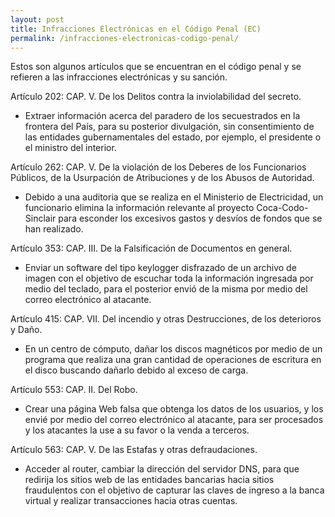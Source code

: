 ```yaml
---
layout: post
title: Infracciones Electrónicas en el Código Penal (EC)
permalink: /infracciones-electronicas-codigo-penal/
---
```


Estos son algunos artículos que se encuentran en el código penal y se refieren a las infracciones electrónicas y su sanción.

Artículo 202: CAP.  V.  De los Delitos contra la inviolabilidad del secreto.  

- 	Extraer información acerca del paradero de los secuestrados en la frontera del País, para su posterior divulgación, sin consentimiento de las entidades gubernamentales del estado, por ejemplo, el presidente o el ministro del interior.

Artículo 262: CAP.  V.  De la violación de los Deberes de los Funcionarios Públicos, de la Usurpación de Atribuciones y de los Abusos de Autoridad.  

- Debido a una auditoria que se realiza en el Ministerio de Electricidad, un funcionario elimina la información relevante al proyecto Coca-Codo- Sinclair para esconder los excesivos gastos y desvíos de fondos que se han realizado.

Artículo 353: CAP.  III.  De la Falsificación de Documentos en general.  

-	Enviar un software del tipo keylogger disfrazado de un archivo de imagen con el objetivo de escuchar toda la información ingresada por medio del teclado, para el posterior envió de la misma por medio del correo electrónico al atacante.

Artículo 415: CAP.  VII.  Del incendio y otras Destrucciones, de los deterioros y Daño.

-	En un centro de cómputo, dañar los discos magnéticos por medio de un programa que realiza una gran cantidad de operaciones de escritura en el disco buscando dañarlo debido al exceso de carga. 

Artículo 553: CAP.  II.  Del Robo.

-	Crear una página Web falsa que obtenga los datos de los usuarios, y los envié por medio del correo electrónico al atacante, para ser procesados y los atacantes la use a su favor o la venda a terceros. 

Artículo 563: CAP.  V.  De las Estafas y otras defraudaciones.

-	Acceder al router, cambiar la dirección del servidor DNS, para que redirija los sitios web de las entidades bancarias hacia sitios fraudulentos con el objetivo de capturar las claves de ingreso a la banca virtual y realizar transacciones hacia otras cuentas. 
